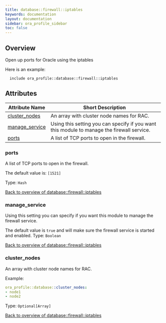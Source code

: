 ```yaml
---
title: database::firewall::iptables
keywords: documentation
layout: documentation
sidebar: ora_profile_sidebar
toc: false
---
```

## Overview

Open up ports for Oracle using the iptables

Here is an example:

```puppet
  include ora_profile::database::firewall::iptables
```




## Attributes



Attribute Name                                                 | Short Description                                                                          |
-------------------------------------------------------------- | ------------------------------------------------------------------------------------------ |
[cluster_nodes](#database::firewall::iptables_cluster_nodes)   | An array with cluster node names for RAC.                                                  |
[manage_service](#database::firewall::iptables_manage_service) | Using this setting you can specify if you want this module to manage the firewall service. |
[ports](#database::firewall::iptables_ports)                   | A list of TCP ports to open in the firewall.                                               |




### ports<a name='database::firewall::iptables_ports'>

A list of TCP ports to open in the firewall.

The default value is: `[1521]`


Type: `Hash`


[Back to overview of database::firewall::iptables](#attributes)

### manage_service<a name='database::firewall::iptables_manage_service'>

Using this setting you can specify if you want this module to manage the firewall service.

The default value is `true` and will make sure the firewall service is started and enabled.
Type: `Boolean`


[Back to overview of database::firewall::iptables](#attributes)

### cluster_nodes<a name='database::firewall::iptables_cluster_nodes'>

An array with cluster node names for RAC.

Example:
```yaml
ora_profile::database::cluster_nodes:
- node1
- node2
```

Type: `Optional[Array]`


[Back to overview of database::firewall::iptables](#attributes)
